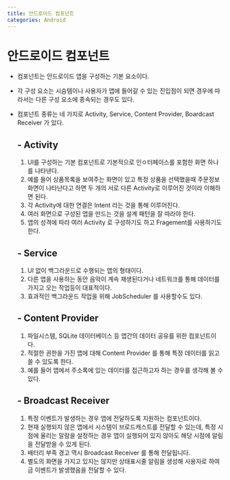 ```yaml
---
title: 안드로이드 컴포넌트
categories: Android
---
```

# 안드로이드 컴포넌트
- 컴포넌트는 안드로이드 앱을 구성하는 기본 요소이다.
- 각 구성 요소는 시슴템이나 사용자가 앱에 들어갈 수 있는 진입점이 되면 경우에 따라서는 다른 구성 요소에 종속되는 경우도 있다.
- 컴포넌트 종류는 네 가지로 Activity, Service, Content Provider, Boardcast Receiver 가 있다.

  ## - Activity
  1. UI를 구성하는 기본 컴포넌트로 기본적으로 인ㅇ터페이스를 포함한 화면 하나를 나타낸다.
  2. 예를 들어 상품목록을 보여주는 화면이 있고 특정 상품을 선택했을때 주문정보 화면이 나타난다고 하면 두 개의 서로 다른 Activity로 이루어진 것이라 이해하면 된다.
  3. 각 Activity에 대한 연결은 Intent 라는 것을 통해 이루어진다.
  4. 여러 화면으로 구성된 앱을 만드는 것을 설계 패턴을 잘 따라야 한다.
  5. 앱의 성격에 따라 여러 Activity 로 구성하기도 하고 Fragement를 사용하기도 한다.

  ## - Service
  1. UI 없이 백그라운드로 수행되는 앱의 형태이다.
  2. 다른 앱을 사용하는 동안 음악이 계속 재생된다거나 네트워크를 통해 데이터를 가지고 오는 작업등이 대표적이다.
  3. 효과적인 백그라운드 작업을 위해 JobScheduler 를 사용할수도 있다.

  ## - Content Provider
  1. 파일시스템, SQLite 데이터베이스 등 앱간의 데이터 공유를 위한 컴포넌트이다.
  2. 적절한 권한을 가진 앱에 대해 Content Provider 를 통해 특정 데이터를 읽고 쓸 수 있도록 한다.
  3. 예를 들어 앱에서 주소록에 있는 데이터를 접근하고자 하는 경우를 생각해 볼 수 있다.

  ## - Broadcast Receiver
  1. 특정 이벤트가 발생하는 경우 앱에 전달하도록 지원하는 컴포넌트이다.
  2. 현재 실행되지 않은 앱에서 시스템이 브로드캐스트를 전달할 수 있는데, 특정 시점에 울리는 알람을 설정하는 경우 앱이 실행되어 있지 않아도 해당 시점에 알림을 전달받을 수 있게 된다.
  3. 배터리 부족 경고 역시 Broadcast Receiver 를 통해 전달됩니다.
  4. 별도의 화면을 가지고 있지는 않지만 상태표시줄 알림을 생성해 사용자로 하여금 이벤트가 발생했음을 전달할 수 있다.
